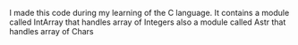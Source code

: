 I made this code during my learning of the C language.
It contains a module called IntArray that handles array of Integers
also a module called Astr that handles array of Chars
